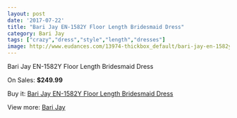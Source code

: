 ```yaml
---
layout: post
date: '2017-07-22'
title: "Bari Jay EN-1582Y Floor Length Bridesmaid Dress"
category: Bari Jay
tags: ["crazy","dress","style","length","dresses"]
image: http://www.eudances.com/13974-thickbox_default/bari-jay-en-1582y-floor-length-bridesmaid-dress.jpg
---
```

Bari Jay EN-1582Y Floor Length Bridesmaid Dress

On Sales: **$249.99**
<a href="https://www.eudances.com/en/bari-jay/4186-bari-jay-en-1582y-floor-length-bridesmaid-dress.html"><amp-img layout="responsive" width="600" height="600" src="//www.eudances.com/13974-thickbox_default/bari-jay-en-1582y-floor-length-bridesmaid-dress.jpg" alt="Bari Jay EN-1582Y Floor Length Bridesmaid Dress 0" /></a>
<a href="https://www.eudances.com/en/bari-jay/4186-bari-jay-en-1582y-floor-length-bridesmaid-dress.html"><amp-img layout="responsive" width="600" height="600" src="//www.eudances.com/13976-thickbox_default/bari-jay-en-1582y-floor-length-bridesmaid-dress.jpg" alt="Bari Jay EN-1582Y Floor Length Bridesmaid Dress 1" /></a>
<a href="https://www.eudances.com/en/bari-jay/4186-bari-jay-en-1582y-floor-length-bridesmaid-dress.html"><amp-img layout="responsive" width="600" height="600" src="//www.eudances.com/13975-thickbox_default/bari-jay-en-1582y-floor-length-bridesmaid-dress.jpg" alt="Bari Jay EN-1582Y Floor Length Bridesmaid Dress 2" /></a>

Buy it: [Bari Jay EN-1582Y Floor Length Bridesmaid Dress](https://www.eudances.com/en/bari-jay/4186-bari-jay-en-1582y-floor-length-bridesmaid-dress.html "Bari Jay EN-1582Y Floor Length Bridesmaid Dress")

View more: [Bari Jay](https://www.eudances.com/en/56-bari-jay "Bari Jay")